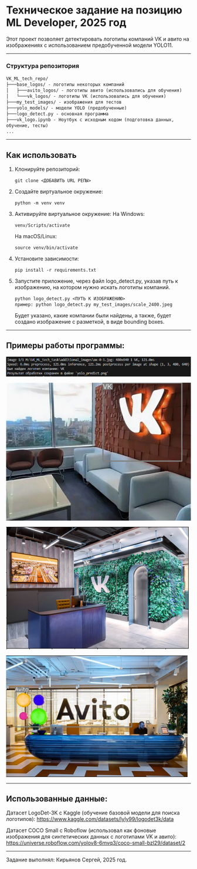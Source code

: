 # Техническое задание на позицию ML Developer, 2025 год

Этот проект позволяет детектировать логотипы компаний VK и авито на изображениях с использованием предобученной модели YOLO11.


---

### Структура репозитория
```
VK_ML_tech_repo/
├───base_logos/ - логотипы некоторых компаний
│   ├───avito_logos/ - логотипы авито (использовались для обучения)
│   └───vk_logos/ - логотипы VK (использовались для обучения)
├───my_test_images/ - изображения для тестов
├───yolo_models/ - модели YOLO (предобученные)
├───logo_detect.py - основная программа
├───vk_logo.ipynb - Ноутбук с исходным кодом (подготовка данных, обучение, тесты)
...
```

---

## Как использовать
1. Клонируйте репозиторий:
    ```
    git clone <ДОБАВИТЬ URL РЕПЫ>
    ```

2. Создайте виртуальное окружение:
    ```
    python -m venv venv
    ```

3. Активируйте виртуальное окружение:
    На Windows:
    ```
    venv/Scripts/activate
    ```
    На macOS/Linux:
    ```
    source venv/bin/activate
    ```

4. Установите зависимости:
    ```
    pip install -r requirements.txt
    ```

5. Запустите приложение, через файл logo_detect.py, указав путь к изображению, на котором нужно искать логотипы компаний.
    ```
    python logo_detect.py <ПУТЬ К ИЗОБРАЖЕНИЮ>
    пример: python logo_detect.py my_test_images/scale_2400.jpeg
    ```
    Будет указано, какие компании были найдены, а также, будет создано изображение с разметкой, в виде bounding boxes.

---

## Примеры работы программы:

![Пример вывода в консоли](console.png)

![Пример результата обработки изображения](yolo_predict.png)

![Пример результата обработки изображения 2](example_vk.png)

![Пример результата обработки изображения 3](example_avito.png)

---

## Использованные данные:
Датасет LogoDet-3K с Kaggle (обучение базовой модели для поиска логотипов): https://www.kaggle.com/datasets/lyly99/logodet3k/data

Датасет COCO Small с Roboflow (использовал как фоновые изображения для синтетических данных с логотипами VK и авито): https://universe.roboflow.com/yolov8-6mvq3/coco-small-bzl29/dataset/2

---

Задание выполнял: Кирьянов Сергей, 2025 год.